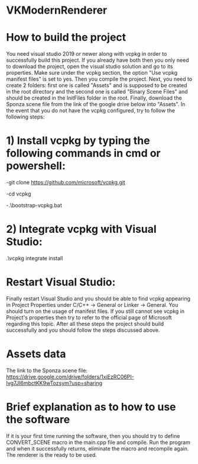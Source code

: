 # VKModernRenderer
 
# How to build the project
You need visual studio 2019 or newer along with vcpkg in order to successfully build this project. If you already have both then you only need to download the project, open the visual studio solution and go to its properties. Make sure under the vcpkg section, the option "Use vcpkg manifest files" is set to yes. Then you compile the project. Next, you need to create 2 folders: first one is called "Assets" and is supposed to be created in the root directory and the second one is called "Binary Scene Files" and should be created in the InitFiles folder in the root. Finally, download the Sponza scene file from the link of the google drive below into "Assets". In the event that you do not have the vcpkg configured, try to follow the following steps:

# 1) Install vcpkg by typing the following commands in cmd or powershell:

-git clone https://github.com/microsoft/vcpkg.git  

-cd vcpkg  

-.\bootstrap-vcpkg.bat

# 2) Integrate vcpkg with Visual Studio:  

.\vcpkg integrate install

# Restart Visual Studio:

Finally restart Visual Studio and you should be able to find vcpkg appearing in Project Properties under C/C++ -> General or Linker -> General. You should turn on the usage of manifest files. If you still cannot see vcpkg in Project's properties then try to refer to the official page of Microsoft regarding this topic. After all these steps the project should build successfully and you should follow the steps discussed above.

# Assets data

The link to the Sponza scene file: https://drive.google.com/drive/folders/1xiEzRC06PI-Ivg7JI6mbctKK9wTozsym?usp=sharing


# Brief explanation as to how to use the software

If it is your first time running the software, then you should try to define CONVERT_SCENE macro in the main.cpp file and compile. Run the program and when it successfully returns, eliminate the macro and recompile again. The renderer is the ready to be used. 



